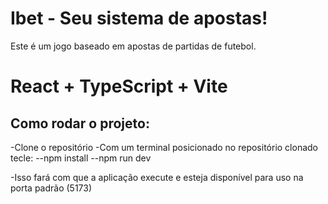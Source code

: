 # Ibet - Seu sistema de apostas!

Este é um jogo baseado em apostas de partidas de futebol.

# React + TypeScript + Vite

## Como rodar o projeto:

-Clone o repositório
-Com um terminal posicionado no repositório clonado tecle:
--npm install
--npm run dev

-Isso fará com que a aplicação execute e esteja disponível para uso na porta padrão (5173)
